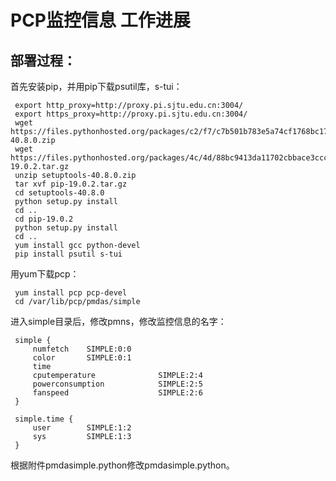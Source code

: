 # PCP监控信息 工作进展

## 部署过程：
首先安装pip，并用pip下载psutil库，s-tui：

     export http_proxy=http://proxy.pi.sjtu.edu.cn:3004/
     export https_proxy=http://proxy.pi.sjtu.edu.cn:3004/
     wget https://files.pythonhosted.org/packages/c2/f7/c7b501b783e5a74cf1768bc174ee4fb0a8a6ee5af6afa92274ff964703e0/setuptools-40.8.0.zip
     wget https://files.pythonhosted.org/packages/4c/4d/88bc9413da11702cbbace3ccc51350ae099bb351febae8acc85fec34f9af/pip-19.0.2.tar.gz
     unzip setuptools-40.8.0.zip
     tar xvf pip-19.0.2.tar.gz
     cd setuptools-40.8.0
     python setup.py install
     cd ..
     cd pip-19.0.2
     python setup.py install
     cd ..
     yum install gcc python-devel
     pip install psutil s-tui
     
用yum下载pcp：

     yum install pcp pcp-devel 
     cd /var/lib/pcp/pmdas/simple
     
进入simple目录后，修改pmns，修改监控信息的名字：

     simple {
         numfetch    SIMPLE:0:0
         color       SIMPLE:0:1
         time
         cputemperature              SIMPLE:2:4
         powerconsumption            SIMPLE:2:5
         fanspeed                    SIMPLE:2:6
     }

     simple.time {
         user        SIMPLE:1:2
         sys         SIMPLE:1:3
     }
    
           
根据附件pmdasimple.python修改pmdasimple.python。

